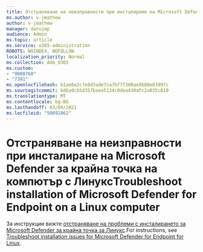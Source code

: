 ```yaml
---
title: Отстраняване на неизправности при инсталиране на Microsoft Defender за крайна точка на компютър с Линукс
ms.author: v-jmathew
author: v-jmathew
manager: dansimp
audience: Admin
ms.topic: article
ms.service: o365-administration
ROBOTS: NOINDEX, NOFOLLOW
localization_priority: Normal
ms.collection: Adm_O365
ms.custom:
- "9000760"
- "7391"
ms.openlocfilehash: b1ae8a2c7e8d3ade7ca7bf7f300ae9b88e83997c
ms.sourcegitcommit: bd6a9cb5d357baee5134c0dea430afc2a035c810
ms.translationtype: MT
ms.contentlocale: bg-BG
ms.lasthandoff: 03/09/2021
ms.locfileid: "50692862"
---
```

# <a name="troubleshoot-installation-of-microsoft-defender-for-endpoint-on-a-linux-computer"></a><span data-ttu-id="6294d-102">Отстраняване на неизправности при инсталиране на Microsoft Defender за крайна точка на компютър с Линукс</span><span class="sxs-lookup"><span data-stu-id="6294d-102">Troubleshoot installation of Microsoft Defender for Endpoint on a Linux computer</span></span>

<span data-ttu-id="6294d-103">За инструкции вижте [отстраняване на проблеми с инсталирането за Microsoft Defender за крайна точка за Линукс](https://go.microsoft.com/fwlink/?linkid=2144673).</span><span class="sxs-lookup"><span data-stu-id="6294d-103">For instructions, see [Troubleshoot installation issues for Microsoft Defender for Endpoint for Linux](https://go.microsoft.com/fwlink/?linkid=2144673).</span></span>
